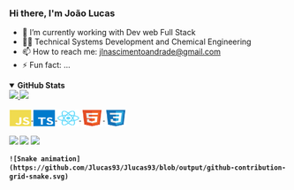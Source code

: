 ### Hi there, I'm João Lucas 

- 🔭 I’m currently working with  Dev web  Full Stack
- 🧑‍🎓 Technical Systems Development and Chemical Engineering
- 📫 How to reach me: jlnascimentoandrade@gmail.com
- ⚡ Fun fact: ...
<div style="display: flex;">
    <details open>
        <summary><strong>GitHub Stats<strong></summary>
        <a href="https://github.com/Jlucas93">
            <img height="163em"
                src="https://github-readme-stats.vercel.app/api?username=Jlucas93&show_icons=true&theme=dracula&include_all_commits=true&count_private=true" />
            <img height="163em"
                src="https://github-readme-stats.vercel.app/api/top-langs/?username=Jlucas93&layout=compact&langs_count=10&theme=dracula&hide=CMake%2C%20Makefile" />
    </details>
</div>

<div style="display: inline_block"><br>
  <img align="center" alt="JLucas-Js" height="30" width="40" src="https://raw.githubusercontent.com/devicons/devicon/master/icons/javascript/javascript-plain.svg">
  <img align="center" alt="JLucas-Ts" height="30" width="40" src="https://raw.githubusercontent.com/devicons/devicon/master/icons/typescript/typescript-plain.svg">
  <img align="center" alt="JLucas-React" height="30" width="40" src="https://raw.githubusercontent.com/devicons/devicon/master/icons/react/react-original.svg">
  <img align="center" alt="JLucas-HTML" height="30" width="40" src="https://raw.githubusercontent.com/devicons/devicon/master/icons/html5/html5-original.svg">
  <img align="center" alt="JLucas-CSS" height="30" width="40" src="https://raw.githubusercontent.com/devicons/devicon/master/icons/css3/css3-original.svg">
</div>
<br>

<div> 
    <a href="https://www.instagram.com/jlnascimentoandrade/" target="_blank"><img src="https://img.shields.io/badge/-Instagram-%23E4405F?style=for-the-badge&logo=instagram&logoColor=white" target="_blank"></a>
     <a href = "jlnascimentoandrade@gmail.com"><img src="https://img.shields.io/badge/-Gmail-%23333?style=for-the-badge&logo=gmail&logoColor=white" target="_blank"></a>
    <a href="https://www.linkedin.com/in/joaolucas-andrade/" target="_blank"><img src="https://img.shields.io/badge/-LinkedIn-%230077B5?style=for-the-badge&logo=linkedin&logoColor=white" target="_blank"></a> 
   
    ![Snake animation](https://github.com/Jlucas93/Jlucas93/blob/output/github-contribution-grid-snake.svg)
   
  </div>
